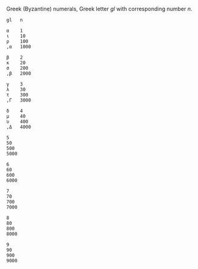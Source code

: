 Greek (Byzantine) numerals, Greek letter *gl* with corresponding number *n*.
~~~
gl   n

α    1
ι    10
ρ    100
,α   1000

β    2
κ    20
σ    200
,β   2000

γ    3
λ    30
τ    300
,Γ   3000

δ    4
μ    40
υ    400
,Δ   4000

5
50
500
5000

6
60
600
6000

7
70
700
7000

8
80
800
8000

9
90
900
9000
~~~
